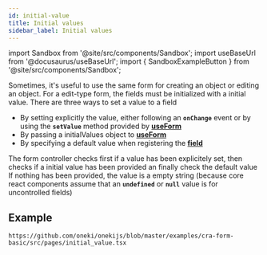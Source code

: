 ```yaml
---
id: initial-value
title: Initial values
sidebar_label: Initial values
---
```


import Sandbox from '@site/src/components/Sandbox';
import useBaseUrl from '@docusaurus/useBaseUrl';
import { SandboxExampleButton } from '@site/src/components/Sandbox';

Sometimes, it's useful to use the same form for creating an object or editing an object. For a edit-type form, the fields must be initialized with a initial value.
There are three ways to set a value to a field

- By setting explicitly the value, either following an **`onChange`** event or by using the **`setValue`** method provided by **[useForm](./use-form)**
- By passing a initialValues object to **[useForm](./use-form)**
- By specifying a default value when registering the **[field](./use-form)**

The form controller checks first if a value has been explicitely set, then checks if a initial value has been provided an finally check the default value  
If nothing has been provided, the value is a empty string (because core react components assume that an **`undefined`** or **`null`** value is for uncontrolled fields)

## Example


<SandboxExampleButton name="cra-form-basic" />

```tsx reference
https://github.com/oneki/onekijs/blob/master/examples/cra-form-basic/src/pages/initial_value.tsx
```
